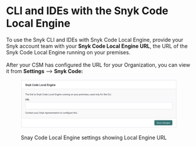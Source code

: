 # CLI and IDEs with the Snyk Code Local Engine

To use the Snyk CLI and IDEs with Snyk Code Local Engine, provide your Snyk account team with your **Snyk Code Local Engine URL**, the URL of the Snyk Code Local Engine running on your premises.\
\
After your CSM has configured the URL for your Organization, you can view it from **Settings** --> **Snyk Code:**

<figure><img src="../../../../.gitbook/assets/snyk-code-scle-config-options.png" alt="Snay Code Local Engine settings showing Local Engine URL"><figcaption><p>Snay Code Local Engine settings showing Local Engine URL</p></figcaption></figure>
